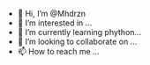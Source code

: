 - 👋 Hi, I’m @Mhdrzn
- 👀 I’m interested in ...
- 🌱 I’m currently learning phython...
- 💞️ I’m looking to collaborate on ...
- 📫 How to reach me ...

<!---
Mhdrzn/Mhdrzn is a ✨ special ✨ repository because its `README.md` (this file) appears on your GitHub profile.
You can click the Preview link to take a look at your changes.
--->
